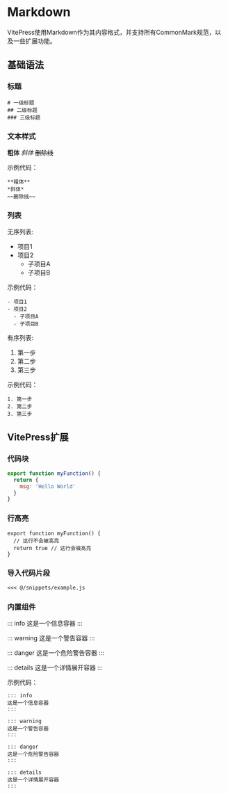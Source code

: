 # Markdown

VitePress使用Markdown作为其内容格式，并支持所有CommonMark规范，以及一些扩展功能。

## 基础语法

### 标题

```
# 一级标题
## 二级标题
### 三级标题
```

### 文本样式

**粗体**
*斜体*
~~删除线~~

示例代码：
```
**粗体**
*斜体*
~~删除线~~
```

### 列表

无序列表:
- 项目1
- 项目2
  - 子项目A
  - 子项目B

示例代码：
```
- 项目1
- 项目2
  - 子项目A
  - 子项目B
```

有序列表:
1. 第一步
2. 第二步
3. 第三步

示例代码：
```
1. 第一步
2. 第二步
3. 第三步
```

## VitePress扩展

### 代码块

```js
export function myFunction() {
  return {
    msg: 'Hello World'
  }
}
```

### 行高亮

```js{3}
export function myFunction() {
  // 这行不会被高亮
  return true // 这行会被高亮
}
```

### 导入代码片段

```md
<<< @/snippets/example.js
```

### 内置组件

::: info
这是一个信息容器
:::

::: warning
这是一个警告容器
:::

::: danger
这是一个危险警告容器
:::

::: details
这是一个详情展开容器
:::

示例代码：
```
::: info
这是一个信息容器
:::

::: warning
这是一个警告容器
:::

::: danger
这是一个危险警告容器
:::

::: details
这是一个详情展开容器
:::
``` 
